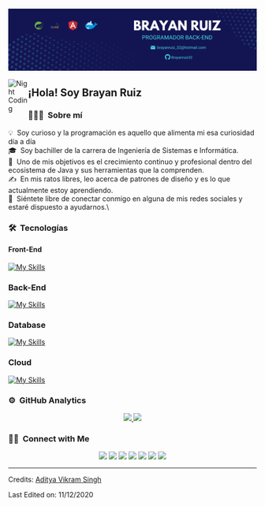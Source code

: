![Brayan Banner](fondo.png)

<img alt="Night Coding" src="./assets/Hand%20Wave.gif" width='40' align="left"/><h2>¡Hola! Soy Brayan Ruiz</h2>

<!-- ## 👋 &nbsp;Hey there! I'm Aditya -->

### 👨🏻‍💻 &nbsp;Sobre mí

💡 &nbsp;Soy curioso y la programación es aquello que alimenta mi esa curiosidad día a día\
🎓 &nbsp;Soy bachiller de la carrera de Ingeniería de Sistemas e Informática.\
🌱 &nbsp;Uno de mis objetivos es el crecimiento continuo y profesional dentro del ecosistema de Java y sus herramientas que la comprenden.\
✍️ &nbsp;En mis ratos libres, leo acerca de patrones de diseño y es lo que actualmente estoy aprendiendo.\
💬 &nbsp;Siéntete libre de conectar conmigo en alguna de mis redes sociales y estaré dispuesto a ayudarnos.\

### 🛠 &nbsp;Tecnologías

####  Front-End
[![My Skills](https://skillicons.dev/icons?i=js,html,css,angular)](https://skillicons.dev)
### Back-End
[![My Skills](https://skillicons.dev/icons?i=spring,java)](https://skillicons.dev)
### Database
[![My Skills](https://skillicons.dev/icons?i=mysql,postgres)](https://skillicons.dev)
### Cloud
[![My Skills](https://skillicons.dev/icons?i=aws)](https://skillicons.dev)


### ⚙️ &nbsp;GitHub Analytics

<p align="center">
<a href="https://github.com/AVS1508">
  <img height="180em" src="https://github-readme-stats-eight-theta.vercel.app/api?username=AVS1508&show_icons=true&theme=algolia&include_all_commits=true&count_private=true"/>
  <img height="180em" src="https://github-readme-stats-eight-theta.vercel.app/api/top-langs/?username=AVS1508&layout=compact&langs_count=8&theme=algolia"/>
</a>
</p>

### 🤝🏻 &nbsp;Connect with Me

<p align="center">
<a href="https://www.adityavsingh.com"><img src="https://img.shields.io/badge/-adityavsingh.com-3423A6?style=flat&logo=Google-Chrome&logoColor=white"/></a>
<a href="https://linkedin.com/in/AVS1508"><img src="https://img.shields.io/badge/-Aditya%20Vikram%20Singh-0077B5?style=flat&logo=Linkedin&logoColor=white"/></a>
<a href="mailto:avsingh@umass.edu"><img src="https://img.shields.io/badge/-avsingh@umass.edu-D14836?style=flat&logo=Gmail&logoColor=white"/></a>
<a href="https://instagram.com/adityavs_"><img src="https://img.shields.io/badge/-@adityavs__-E4405F?style=flat&logo=Instagram&logoColor=white"/></a>
<a href="https://facebook.com/AVS1508"><img src="https://img.shields.io/badge/-@AVS1508-1877F2?style=flat&logo=Facebook&logoColor=white"/></a>
<a href="https://www.pinterest.ca/AVS1508"><img src="https://img.shields.io/badge/-@AVS1508-BD081C?style=flat&logo=Pinterest&logoColor=white"/></a>
<a href="https://www.behance.net/AVS1508"><img src="https://img.shields.io/badge/-@AVS1508-1769FF?style=flat&logo=Behance&logoColor=white"/></a>
</p>

-----
Credits: [Aditya Vikram Singh](https://github.com/AVS1508)

Last Edited on: 11/12/2020
